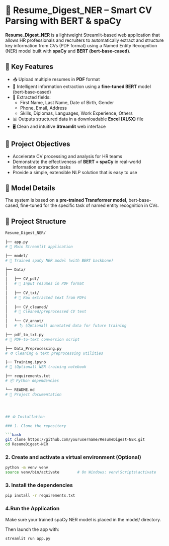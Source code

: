 # 📄 Resume_Digest_NER – Smart CV Parsing with BERT & spaCy

**Resume_Digest_NER** is a lightweight Streamlit-based web application that allows HR professionals and recruiters to automatically extract and structure key information from CVs (PDF format) using a Named Entity Recognition (NER) model built with **spaCy** and **BERT (bert-base-cased)**.



## 🚀 Key Features

- 📥 Upload multiple resumes in **PDF** format  
- 🧠  Intelligent information extraction using a **fine-tuned BERT** model (bert-base-cased)
- 📄 Extracted fields:
  - First Name, Last Name, Date of Birth, Gender
  - Phone, Email, Address
  - Skills, Diplomas, Languages, Work Experience, Others
- 📊 Outputs structured data in a downloadable **Excel (XLSX)** file  
- 🖥️ Clean and intuitive **Streamlit** web interface  



## 🎯 Project Objectives
- Accelerate CV processing and analysis for HR teams
- Demonstrate the effectiveness of **BERT + spaCy** in real-world information extraction tasks
- Provide a simple, extensible NLP solution that is easy to use



## 🧠 Model Details
The system is based on a **pre-trained Transformer model**, bert-base-cased, fine-tuned for the specific task of named entity recognition in CVs.



## 📁 Project Structure

```bash
Resume_Digest_NER/

├── app.py
# 🚀 Main Streamlit application

├── model/
# 🧠 Trained spaCy NER model (with BERT backbone)

├── Data/
│
│   ├── CV_pdf/
│   # 📄 Input resumes in PDF format
│
│   ├── CV_txt/
│   # 📝 Raw extracted text from PDFs
│
│   ├── CV_cleaned/
│   # 🧹 Cleaned/preprocessed CV text
│
│   └── CV_annot/
│   # 🏷️ (Optional) annotated data for future training

├── pdf_to_txt.py
# 🔧 PDF-to-text conversion script

├── Data_Preprocessing.py
# ⚙️ Cleaning & text preprocessing utilities

├── Training.ipynb
# 📘 (Optional) NER training notebook

├── requirements.txt
# 📦 Python dependencies

└── README.md
# 📄 Project documentation




## ⚙️ Installation

### 1. Clone the repository

```bash
git clone https://github.com/yourusername/ResumeDigest-NER.git
cd ResumeDigest-NER
```

### 2. Create and activate a virtual environment (Optional) 

```bash
python -m venv venv
source venv/bin/activate        # On Windows: venv\Scripts\activate
```

### 3. Install the dependencies

```bash
pip install -r requirements.txt
```

### 4.Run the Application
Make sure your trained spaCy NER model is placed in the model/ directory.

Then launch the app with:

```bash
streamlit run app.py
```

